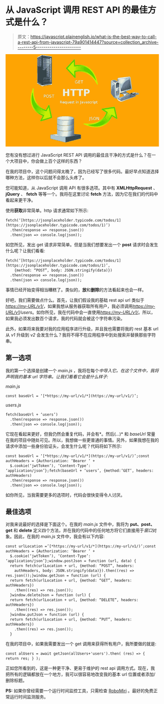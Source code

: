 # 从 JavaScript 调用 REST API 的最佳方式是什么？

> 原文：<https://javascript.plainenglish.io/what-is-the-best-way-to-call-a-rest-api-from-javascript-79a901414447?source=collection_archive---------5----------------------->

![](img/aa2dcff32e08cd55d68a080480e52f3f.png)

您有没有想过进行 JavaScript REST API 调用的最佳且干净的方式是什么？在一个大项目中，你会做上百个这样的东西？

在我的项目中，这个问题问得太晚了，因为已经写了很多代码。最好早点知道选择哪种方法，这样你以后就不会那么头疼了。

您可能知道，从 JavaScript 调用 API 有很多选项。其中有 **XMLHttpRequest** 、 **jQuery** 、 **fetch** 等等一个。我将在这里讨论 **fetch** 方法，因为它在我们的代码中看起来更干净。

使用**获取**非常简单。http 请求通常如下所示:

```
fetch(‘[https://jsonplaceholder.typicode.com/todos/1](https://jsonplaceholder.typicode.com/todos/1)’)
  .then(response => response.json())
  .then(json => console.log(json));
```

如您所见，发出 get 请求非常简单。但是当我们想要发出一个 **post** 请求时会发生什么呢？让我们看看:

```
fetch(‘[https://jsonplaceholder.typicode.com/todos/1](https://jsonplaceholder.typicode.com/todos/1)’,
    {method: “POST”, body: JSON.stringify(data)})
  .then(response => response.json())
  .then(json => console.log(json));
```

事情已经开始变得相当糟糕了。类似的，**放**和**删除**的方法看起来也会一样。

好吧，我们需要做点什么。首先，让我们假设我的基础 rest api url 类似于[*https://my-URL/v1/*](https://my-url/v1/)，如果我想从服务器获取所有用户，我必须调用[*https://my-URL/v1*](https://my-url/v1/)*/users*。如你所见，我在代码中会一直使用[*https://my-URL/v1/*](https://my-url/v1/)。所以，如果我必须发出数百个请求，我的代码就会被这个字符串污染。

此外，如果将来我要对我的应用程序进行升级，并且我也需要将我的 rest 基本 url 从 *v1* 升级到 *v2* 会发生什么？我将不得不在应用程序中到处搜索并替换那些字符串。

## **第一选项**

我的第一个选择是创建一个 *main.js* ，我将在每个*中导入它。在这个文件中，我将声明我的基本 url 字符串。让我们看看它会是什么样子:*

*main.js*

```
const baseUrl = ‘[*https://my-url/v1/*](https://my-url/v1/)’;
```

*users.js*

```
fetch(baseUrl + ‘users’)
  .then(response => response.json())
  .then(json => console.log(json));
```

它现在看起来更好，但我仍然会重复代码，并会有*。然后(…)* 和 *baseUrl* 常量在我的项目中随处可见。所以，我想做一些更普通的事情。另外，如果我想在我的请求中添加一些身份验证头，会发生什么呢？代码将如下所示:

```
const baseUrl = ‘[*https://my-url/v1/*](https://my-url/v1/)’;const authHeaders = {Authorization: ‘Bearer ‘ +
  $.cookie(‘jwtToken’), ‘Content-Type’: ‘application/json’};fetch(baseUrl + ‘users’, {method:’GET’, headers: authHeaders)
  .then(response => response.json())
  .then(json => console.log(json));
```

如你所见，当我需要更多的选项时，代码会很快变得令人讨厌。

## **最佳选项**

对我来说最好的选择是下面这个。在我的 *main.js* 文件中，我将为 **put、post、get** 和 **delete** 定义四个方法，并在我的代码中的任何地方将它们直接用于*窗口*对象。因此，在我的 *main.js* 文件中，我会有以下内容:

```
const urlLocation =’[*https://my-url/v1/*](https://my-url/v1/)’;const authHeaders = {Authorization: ‘Bearer ‘ +
  $.cookie(‘jwtToken’), ‘Content-Type’: ‘application/json’};window.postJson = function (url, data) {
  return fetch(urlLocation + url, {method: “POST”, headers:
    authHeaders, body: JSON.stringify(data)}).then((res) => res.json());}window.getJson = function (url) { 
  return fetch(urlLocation + url, {method: “GET”, headers: authHeaders})
    .then((res) => res.json()); 
  }window.deleteJson = function (url) { 
  return fetch(urlLocation + url, {method: “DELETE”, headers: authHeaders})
    .then((res) => res.json()); 
  }window.putJson = function (url) { 
  return fetch(urlLocation + url, {method: “PUT”, headers: authHeaders})
    .then((res) => res.json()); 
  }
```

在我的项目中，如果我需要发出一个 get 调用来获得所有用户，我所要做的就是:

```
const alUsers = await getJson(allUsers+'users').then( (res) => { return res; } );
```

正如您所看到的，这是一种更干净、更易于维护的 rest api 调用方式。现在，我把所有的逻辑都放在一个地方，我可以很容易地改变我的基本 url 位置或者添加/删除标题。

**PS:** 如果你曾经需要一个运行时间监控工具，只需检查 [RoboMiri](https://robomiri.com) 。最好的免费正常运行时间监测服务。
